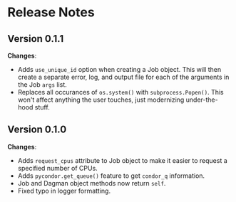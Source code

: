 # Release Notes

## Version 0.1.1

**Changes**:

* Adds `use_unique_id` option when creating a Job object. This will then create a separate error, log, and output file for each of the arguments in the Job `args` list.
* Replaces all occurances of `os.system()` with `subprocess.Popen()`. This won't affect anything the user touches, just modernizing under-the-hood stuff. 


## Version 0.1.0

**Changes**:

* Adds `request_cpus` attribute to Job object to make it easier to request a specified number of CPUs.
* Adds `pycondor.get_queue()` feature to get `condor_q` information.
* Job and Dagman object methods now return `self`.
* Fixed typo in logger formatting.
